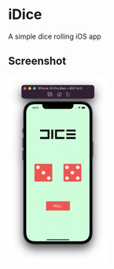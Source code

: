 # iDice
A simple dice rolling iOS app

## Screenshot
<img src="Assets/Screenshots/screenshot.png" width="40%">
